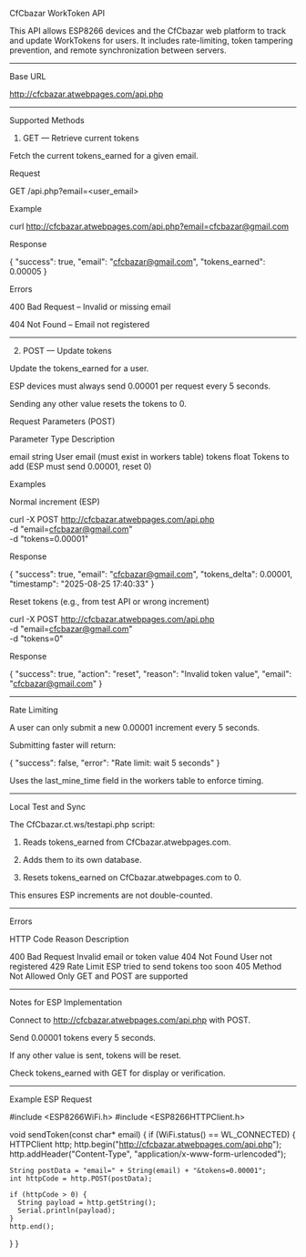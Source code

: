 CfCbazar WorkToken API

This API allows ESP8266 devices and the CfCbazar web platform to track and update WorkTokens for users. It includes rate-limiting, token tampering prevention, and remote synchronization between servers.


---

Base URL

http://cfcbazar.atwebpages.com/api.php


---

Supported Methods

1. GET — Retrieve current tokens

Fetch the current tokens_earned for a given email.

Request

GET /api.php?email=<user_email>

Example

curl http://cfcbazar.atwebpages.com/api.php?email=cfcbazar@gmail.com

Response

{
  "success": true,
  "email": "cfcbazar@gmail.com",
  "tokens_earned": 0.00005
}

Errors

400 Bad Request – Invalid or missing email

404 Not Found – Email not registered



---

2. POST — Update tokens

Update the tokens_earned for a user.

ESP devices must always send 0.00001 per request every 5 seconds.

Sending any other value resets the tokens to 0.


Request Parameters (POST)

Parameter	Type	Description

email	string	User email (must exist in workers table)
tokens	float	Tokens to add (ESP must send 0.00001, reset 0)


Examples

Normal increment (ESP)

curl -X POST http://cfcbazar.atwebpages.com/api.php \
     -d "email=cfcbazar@gmail.com" \
     -d "tokens=0.00001"

Response

{
  "success": true,
  "email": "cfcbazar@gmail.com",
  "tokens_delta": 0.00001,
  "timestamp": "2025-08-25 17:40:33"
}

Reset tokens (e.g., from test API or wrong increment)

curl -X POST http://cfcbazar.atwebpages.com/api.php \
     -d "email=cfcbazar@gmail.com" \
     -d "tokens=0"

Response

{
  "success": true,
  "action": "reset",
  "reason": "Invalid token value",
  "email": "cfcbazar@gmail.com"
}


---

Rate Limiting

A user can only submit a new 0.00001 increment every 5 seconds.

Submitting faster will return:


{
  "success": false,
  "error": "Rate limit: wait 5 seconds"
}

Uses the last_mine_time field in the workers table to enforce timing.



---

Local Test and Sync

The CfCbazar.ct.ws/testapi.php script:

1. Reads tokens_earned from CfCbazar.atwebpages.com.


2. Adds them to its own database.


3. Resets tokens_earned on CfCbazar.atwebpages.com to 0.



This ensures ESP increments are not double-counted.


---

Errors

HTTP Code	Reason	Description

400	Bad Request	Invalid email or token value
404	Not Found	User not registered
429	Rate Limit	ESP tried to send tokens too soon
405	Method Not Allowed	Only GET and POST are supported



---

Notes for ESP Implementation

Connect to http://cfcbazar.atwebpages.com/api.php with POST.

Send 0.00001 tokens every 5 seconds.

If any other value is sent, tokens will be reset.

Check tokens_earned with GET for display or verification.



---

Example ESP Request

#include <ESP8266WiFi.h>
#include <ESP8266HTTPClient.h>

void sendToken(const char* email) {
  if (WiFi.status() == WL_CONNECTED) {
    HTTPClient http;
    http.begin("http://cfcbazar.atwebpages.com/api.php");
    http.addHeader("Content-Type", "application/x-www-form-urlencoded");

    String postData = "email=" + String(email) + "&tokens=0.00001";
    int httpCode = http.POST(postData);

    if (httpCode > 0) {
      String payload = http.getString();
      Serial.println(payload);
    }
    http.end();
  }
}
